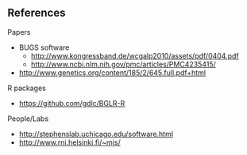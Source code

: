 ## References

Papers

* BUGS software
    * http://www.kongressband.de/wcgalp2010/assets/pdf/0404.pdf
    * http://www.ncbi.nlm.nih.gov/pmc/articles/PMC4235415/
* http://www.genetics.org/content/185/2/645.full.pdf+html

R packages

* https://github.com/gdlc/BGLR-R

People/Labs

* http://stephenslab.uchicago.edu/software.html
* http://www.rni.helsinki.fi/~mjs/
